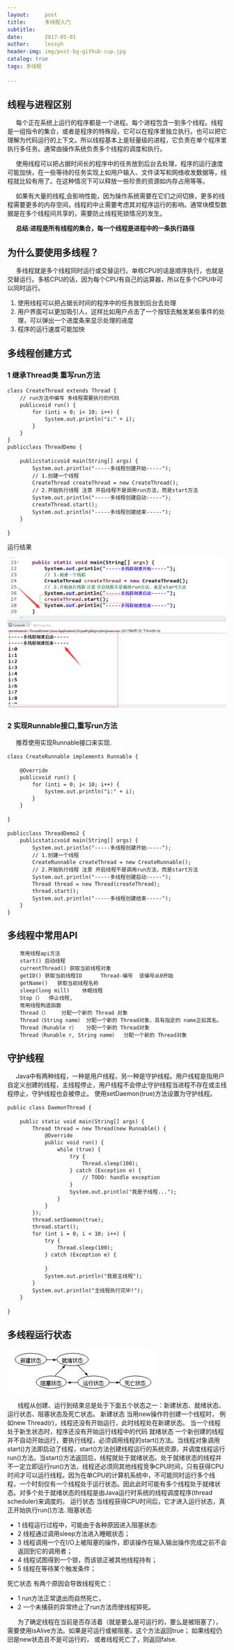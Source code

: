 ```yaml
---
layout:     post
title:      多线程入门
subtitle:   
date:       2017-05-01
author:     lessyh
header-img: img/post-bg-github-cup.jpg
catalog: true
tags: 多线程

---
```


##  线程与进程区别

 &nbsp;&nbsp; &nbsp;&nbsp;每个正在系统上运行的程序都是一个进程。每个进程包含一到多个线程。线程是一组指令的集合，或者是程序的特殊段，它可以在程序里独立执行。也可以把它理解为代码运行的上下文。所以线程基本上是轻量级的进程，它负责在单个程序里执行多任务。通常由操作系统负责多个线程的调度和执行。

 &nbsp;&nbsp; &nbsp;&nbsp;使用线程可以把占据时间长的程序中的任务放到后台去处理，程序的运行速度可能加快，在一些等待的任务实现上如用户输入、文件读写和网络收发数据等，线程就比较有用了。在这种情况下可以释放一些珍贵的资源如内存占用等等。

 &nbsp;&nbsp; &nbsp;&nbsp;如果有大量的线程,会影响性能，因为操作系统需要在它们之间切换，更多的线程需要更多的内存空间，线程的中止需要考虑其对程序运行的影响。通常块模型数据是在多个线程间共享的，需要防止线程死锁情况的发生。

 &nbsp;&nbsp; &nbsp;&nbsp;**总结:进程是所有线程的集合，每一个线程是进程中的一条执行路径**

##  为什么要使用多线程？
 &nbsp;&nbsp; &nbsp;&nbsp;多线程就是多个线程同时运行或交替运行。单核CPU的话是顺序执行，也就是交替运行。多核CPU的话，因为每个CPU有自己的运算器，所以在多个CPU中可以同时运行。
 

 1. 使用线程可以把占据长时间的程序中的任务放到后台去处理
 2. 用户界面可以更加吸引人，这样比如用户点击了一个按钮去触发某些事件的处理，可以弹出一个进度条来显示处理的进度
 3. 程序的运行速度可能加快
 
## 多线程创建方式
### 1 继承Thread类 重写run方法
```
class CreateThread extends Thread {
	// run方法中编写 多线程需要执行的代码
	publicvoid run() {
		for (inti = 0; i< 10; i++) {
			System.out.println("i:" + i);
		}
	}
}
publicclass ThreadDemo {

	publicstaticvoid main(String[] args) {
		System.out.println("-----多线程创建开始-----");
		// 1.创建一个线程
		CreateThread createThread = new CreateThread();
		// 2.开始执行线程 注意 开启线程不是调用run方法，而是start方法
		System.out.println("-----多线程创建启动-----");
		createThread.start();
		System.out.println("-----多线程创建结束-----");
	}

}
```
运行结果

![](/img/thread/createThread1.jpg)
### 2 实现Runnable接口,重写run方法
 &nbsp;&nbsp; &nbsp;&nbsp;推荐使用实现Runnable接口来实现.
```
class CreateRunnable implements Runnable {

	@Override
	publicvoid run() {
		for (inti = 0; i< 10; i++) {
			System.out.println("i:" + i);
		}
	}

}

publicclass ThreadDemo2 {
	publicstaticvoid main(String[] args) {
		System.out.println("-----多线程创建开始-----");
		// 1.创建一个线程
		CreateRunnable createThread = new CreateRunnable();
		// 2.开始执行线程 注意 开启线程不是调用run方法，而是start方法
		System.out.println("-----多线程创建启动-----");
		Thread thread = new Thread(createThread);
		thread.start();
		System.out.println("-----多线程创建结束-----");
	}
}
```

## 多线程中常用API
        常用线程api方法
        start()	启动线程
        currentThread()	获取当前线程对象
        getID()	获取当前线程ID      Thread-编号  该编号从0开始
        getName()	获取当前线程名称
        sleep(long mill)	休眠线程
        Stop（）	停止线程,
        常用线程构造函数
        Thread（）	分配一个新的 Thread 对象
        Thread（String name）	分配一个新的 Thread对象，具有指定的 name正如其名。
        Thread（Runable r）	分配一个新的 Thread对象
        Thread（Runable r, String name）	分配一个新的 Thread对象

## 守护线程

 &nbsp;&nbsp; &nbsp;&nbsp;Java中有两种线程，一种是用户线程，另一种是守护线程。用户线程是指用户自定义创建的线程，主线程停止，用户线程不会停止守护线程当进程不存在或主线程停止，守护线程也会被停止。 使用setDaemon(true)方法设置为守护线程。
 
```
public class DaemonThread {

	public static void main(String[] args) {
		Thread thread = new Thread(new Runnable() {
			@Override
			public void run() {
				while (true) {
					try {
						Thread.sleep(100);
					} catch (Exception e) {
						// TODO: handle exception
					}
					System.out.println("我是子线程...");
				}
			}
		});
		thread.setDaemon(true);
		thread.start();
		for (int i = 0; i < 10; i++) {
			try {
				Thread.sleep(100);
			} catch (Exception e) {

			}
			System.out.println("我是主线程");
		}
		System.out.println("主线程执行完毕!");
	}

}
```
## 多线程运行状态
![](/img/thread/threadlife.jpg)

&nbsp;&nbsp; &nbsp;&nbsp; 线程从创建、运行到结束总是处于下面五个状态之一：新建状态、就绪状态、运行状态、阻塞状态及死亡状态。
新建状态
当用new操作符创建一个线程时， 例如new Thread(r)，线程还没有开始运行，此时线程处在新建状态。 当一个线程处于新生状态时，程序还没有开始运行线程中的代码
就绪状态
一个新创建的线程并不自动开始运行，要执行线程，必须调用线程的start()方法。当线程对象调用start()方法即启动了线程，start()方法创建线程运行的系统资源，并调度线程运行run()方法。当start()方法返回后，线程就处于就绪状态。处于就绪状态的线程并不一定立即运行run()方法，线程还必须同其他线程竞争CPU时间，只有获得CPU时间才可以运行线程。因为在单CPU的计算机系统中，不可能同时运行多个线程，一个时刻仅有一个线程处于运行状态。因此此时可能有多个线程处于就绪状态。对多个处于就绪状态的线程是由Java运行时系统的线程调度程序(thread scheduler)来调度的。
运行状态
当线程获得CPU时间后，它才进入运行状态，真正开始执行run()方法.
阻塞状态
* 1 线程运行过程中，可能由于各种原因进入阻塞状态:
* 2 线程通过调用sleep方法进入睡眠状态；
* 3 线程调用一个在I/O上被阻塞的操作，即该操作在输入输出操作完成之前不会返回到它的调用者；
* 4 线程试图得到一个锁，而该锁正被其他线程持有；
* 5 线程在等待某个触发条件；

死亡状态
有两个原因会导致线程死亡：
* 1 run方法正常退出而自然死亡，
* 2 一个未捕获的异常终止了run方法而使线程猝死。

&nbsp;&nbsp; &nbsp;&nbsp; 为了确定线程在当前是否存活着（就是要么是可运行的，要么是被阻塞了），需要使用isAlive方法。如果是可运行或被阻塞，这个方法返回true； 如果线程仍旧是new状态且不是可运行的， 或者线程死亡了，则返回false.



 

